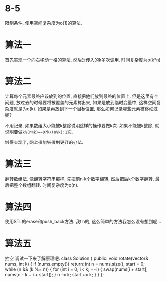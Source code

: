 # 8-5

限制条件, 使用空间复杂度为o(1)的算法.

# 算法一

首先实现一个向右移动一格的算法.
然后对传入的k多次调用.
时间复杂度为o(k*n)

# 算法二

计算每个元素最终应该放到的位置, 直接把他们放到最终的位置上.
但是这里有个问题, 放过去的时候要将被覆盖的元素拷出来, 如果是放到临时变量中, 这样空间复杂度就是为o(k).
如果是再放到下一个目标位置, 那么如何记录哪些元素被移动过呢?

不用记录, 如果数组大小能被k整除说明这样的操作要做k次.
如果不能被k整除, 就说明要做`k%(n%k)==0?k/(n%k):1`次.

懒得实现了, 网上搜能够搜到更好的办法.

# 算法三

翻转数组法.
像翻转字符串那样, 先把前n-k个数字翻转, 然后把后k个数字翻转, 最后把整个数组翻转. 时间复杂度为o(n).

# 算法四

使用STL的erase和push_back方法.
我tm的, 这么简单的方法我怎么没有想到呢...

# 算法五

抽空 调试一下来了解原理吧.
    class Solution {
    public:
        void rotate(vector<int>& nums, int k) {
            if (nums.empty()) return;
            int n = nums.size(), start = 0;   
            while (n && (k %= n)) {
                for (int i = 0; i < k; ++i) {
                    swap(nums[i + start], nums[n - k + i + start]);
                }
                n -= k;
                start += k;
            }
        }
    };